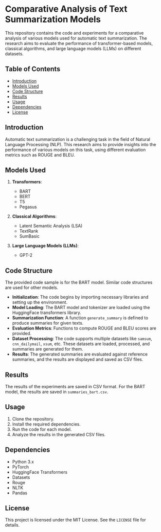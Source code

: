 # Comparative Analysis of Text Summarization Models

This repository contains the code and experiments for a comparative analysis of various models used for automatic text summarization. The research aims to evaluate the performance of transformer-based models, classical algorithms, and large language models (LLMs) on different datasets.

## Table of Contents
- [Introduction](#introduction)
- [Models Used](#models-used)
- [Code Structure](#code-structure)
- [Results](#results)
- [Usage](#usage)
- [Dependencies](#dependencies)
- [License](#license)

## Introduction
Automatic text summarization is a challenging task in the field of Natural Language Processing (NLP). This research aims to provide insights into the performance of various models on this task, using different evaluation metrics such as ROUGE and BLEU.

## Models Used
1. **Transformers**:
   - BART
   - BERT
   - T5
   - Pegasus

2. **Classical Algorithms**:
   - Latent Semantic Analysis (LSA)
   - TextRank
   - SumBasic
  
3. **Large Language Models (LLMs)**:
   - GPT-2

## Code Structure
The provided code sample is for the BART model. Similar code structures are used for other models.

- **Initialization**: The code begins by importing necessary libraries and setting up the environment.
- **Model Loading**: The BART model and tokenizer are loaded using the HuggingFace transformers library.
- **Summarization Function**: A function `generate_summary` is defined to produce summaries for given texts.
- **Evaluation Metrics**: Functions to compute ROUGE and BLEU scores are provided.
- **Dataset Processing**: The code supports multiple datasets like `samsum`, `cnn_dailymail`, `xsum`, etc. These datasets are loaded, processed, and summaries are generated for them.
- **Results**: The generated summaries are evaluated against reference summaries, and the results are displayed and saved as CSV files.

## Results
The results of the experiments are saved in CSV format. For the BART model, the results are saved in `summaries_bart.csv`.

## Usage
1. Clone the repository.
2. Install the required dependencies.
3. Run the code for each model.
4. Analyze the results in the generated CSV files.

## Dependencies
- Python 3.x
- PyTorch
- HuggingFace Transformers
- Datasets
- Rouge
- NLTK
- Pandas

## License
This project is licensed under the MIT License. See the `LICENSE` file for details.

